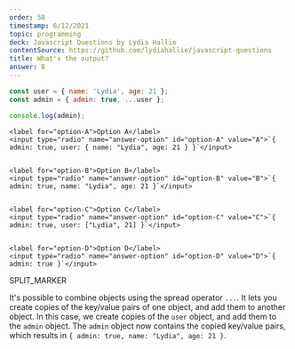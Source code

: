 ```yaml
---
order: 58
timestamp: 6/12/2021
topic: programming
deck: Javascript Questions by Lydia Hallie
contentSource: https://github.com/lydiahallie/javascript-questions
title: What's the output?
answer: B
---
```


  

```javascript
const user = { name: 'Lydia', age: 21 };
const admin = { admin: true, ...user };

console.log(admin);
```


    <label for="option-A">Option A</label>
    <input type="radio" name="answer-option" id="option-A" value="A">`{ admin: true, user: { name: "Lydia", age: 21 } }`</input>
    

    <label for="option-B">Option B</label>
    <input type="radio" name="answer-option" id="option-B" value="B">`{ admin: true, name: "Lydia", age: 21 }`</input>
    

    <label for="option-C">Option C</label>
    <input type="radio" name="answer-option" id="option-C" value="C">`{ admin: true, user: ["Lydia", 21] }`</input>
    

    <label for="option-D">Option D</label>
    <input type="radio" name="answer-option" id="option-D" value="D">`{ admin: true }`</input>
    




SPLIT_MARKER

It's possible to combine objects using the spread operator `...`. It lets you create copies of the key/value pairs of one object, and add them to another object. In this case, we create copies of the `user` object, and add them to the `admin` object. The `admin` object now contains the copied key/value pairs, which results in `{ admin: true, name: "Lydia", age: 21 }`.



